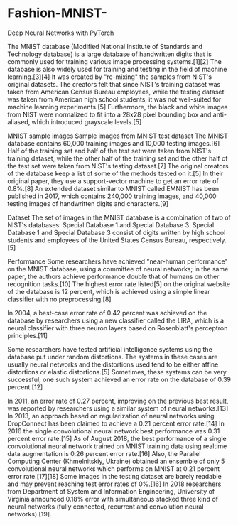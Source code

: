 # Fashion-MNIST-
Deep Neural Networks with PyTorch

The MNIST database (Modified National Institute of Standards and Technology database) is a large database of handwritten digits that is commonly used for training various image processing systems.[1][2] The database is also widely used for training and testing in the field of machine learning.[3][4] It was created by "re-mixing" the samples from NIST's original datasets. The creators felt that since NIST's training dataset was taken from American Census Bureau employees, while the testing dataset was taken from American high school students, it was not well-suited for machine learning experiments.[5] Furthermore, the black and white images from NIST were normalized to fit into a 28x28 pixel bounding box and anti-aliased, which introduced grayscale levels.[5]

MNIST sample images
Sample images from MNIST test dataset
The MNIST database contains 60,000 training images and 10,000 testing images.[6] Half of the training set and half of the test set were taken from NIST's training dataset, while the other half of the training set and the other half of the test set were taken from NIST's testing dataset.[7] The original creators of the database keep a list of some of the methods tested on it.[5] In their original paper, they use a support-vector machine to get an error rate of 0.8%.[8] An extended dataset similar to MNIST called EMNIST has been published in 2017, which contains 240,000 training images, and 40,000 testing images of handwritten digits and characters.[9]

Dataset
The set of images in the MNIST database is a combination of two of NIST's databases: Special Database 1 and Special Database 3. Special Database 1 and Special Database 3 consist of digits written by high school students and employees of the United States Census Bureau, respectively.[5]

Performance
Some researchers have achieved "near-human performance" on the MNIST database, using a committee of neural networks; in the same paper, the authors achieve performance double that of humans on other recognition tasks.[10] The highest error rate listed[5] on the original website of the database is 12 percent, which is achieved using a simple linear classifier with no preprocessing.[8]

In 2004, a best-case error rate of 0.42 percent was achieved on the database by researchers using a new classifier called the LIRA, which is a neural classifier with three neuron layers based on Rosenblatt's perceptron principles.[11]

Some researchers have tested artificial intelligence systems using the database put under random distortions. The systems in these cases are usually neural networks and the distortions used tend to be either affine distortions or elastic distortions.[5] Sometimes, these systems can be very successful; one such system achieved an error rate on the database of 0.39 percent.[12]

In 2011, an error rate of 0.27 percent, improving on the previous best result, was reported by researchers using a similar system of neural networks.[13] In 2013, an approach based on regularization of neural networks using DropConnect has been claimed to achieve a 0.21 percent error rate.[14] In 2016 the single convolutional neural network best performance was 0.31 percent error rate.[15] As of August 2018, the best performance of a single convolutional neural network trained on MNIST training data using realtime data augmentation is 0.26 percent error rate.[16] Also, the Parallel Computing Center (Khmelnitskiy, Ukraine) obtained an ensemble of only 5 convolutional neural networks which performs on MNIST at 0.21 percent error rate.[17][18] Some images in the testing dataset are barely readable and may prevent reaching test error rates of 0%.[16] In 2018 researchers from Department of System and Information Engineering, University of Virginia announced 0.18% error with simultaneous stacked three kind of neural networks (fully connected, recurrent and convolution neural networks) [19].
